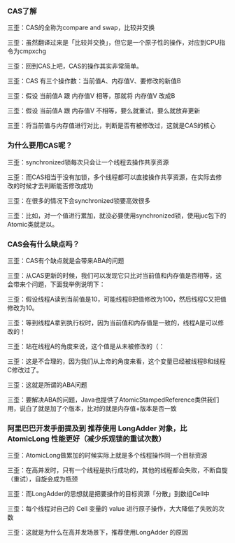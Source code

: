 

### CAS了解

三歪：CAS的全称为compare and swap，比较并交换

三歪：虽然翻译过来是「比较并交换」，但它是一个原子性的操作，对应到CPU指令为cmpxchg

三歪：回到CAS上吧，CAS的操作其实非常简单。

三歪：CAS 有三个操作数：当前值A、内存值V、要修改的新值B

三歪：假设 当前值A 跟 内存值V 相等，那就将 内存值V 改成B

三歪：假设 当前值A 跟 内存值V 不相等，要么就重试，要么就放弃更新

三歪：将当前值与内存值进行对比，判断是否有被修改过，这就是CAS的核心

### 为什么要用CAS呢？

三歪：synchronized锁每次只会让一个线程去操作共享资源

三歪：而CAS相当于没有加锁，多个线程都可以直接操作共享资源，在实际去修改的时候才去判断能否修改成功

三歪：在很多的情况下会synchronized锁要高效很多

三歪：比如，对一个值进行累加，就没必要使用synchronized锁，使用juc包下的Atomic类就足以。

### CAS会有什么缺点吗？

三歪：CAS有个缺点就是会带来ABA的问题

三歪：从CAS更新的时候，我们可以发现它只比对当前值和内存值是否相等，这会带来个问题，下面我举例说明下：

三歪：假设线程A读到当前值是10，可能线程B把值修改为100，然后线程C又把值修改为10。

三歪：等到线程A拿到执行权时，因为当前值和内存值是一致的，线程A是可以修改的！

三歪：站在线程A的角度来说，这个值是从未被修改的（：

三歪：这是不合理的，因为我们从上帝的角度来看，这个变量已经被线程B和线程C修改过了。

三歪：这就是所谓的ABA问题

三歪：要解决ABA的问题，Java也提供了AtomicStampedReference类供我们用，说白了就是加了个版本，比对的就是内存值+版本是否一致

### 阿里巴巴开发手册提及到 推荐使用 LongAdder 对象，比 AtomicLong 性能更好（减少乐观锁的重试次数）

三歪：AtomicLong做累加的时候实际上就是多个线程操作同一个目标资源

三歪：在高并发时，只有一个线程是执行成功的，其他的线程都会失败，不断自旋（重试），自旋会成为瓶颈

三歪：而LongAdder的思想就是把要操作的目标资源「分散」到数组Cell中

三歪：每个线程对自己的 Cell 变量的 value 进行原子操作，大大降低了失败的次数

三歪：这就是为什么在高并发场景下，推荐使用LongAdder 的原因



